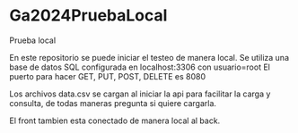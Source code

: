 # Ga2024PruebaLocal
Prueba local

En este repositorio se puede iniciar el testeo de manera local.
Se utiliza una base de datos SQL configurada en localhost:3306 con usuario=root
El puerto para hacer GET, PUT, POST, DELETE es 8080


Los archivos data.csv se cargan al iniciar la api para facilitar la carga y consulta, de todas maneras pregunta si quiere cargarla.


El front tambien esta conectado de manera local al back.
